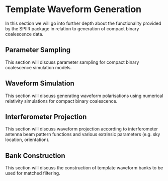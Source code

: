 # Template Waveform Generation

In this section we will go into further depth about the functionality provided by the
SPIIR package in relation to generation of compact binary coalescence data.

## Parameter Sampling

This section will discuss parameter sampling for compact binary coalescence simulation
models.

## Waveform Simulation

This section will discuss generating waveform polarisations using numerical relativity
simulations for compact binary coalescence.

## Interferometer Projection

This section will discuss waveform projection according to interferometer antenna beam
pattern functions and various extrinsic parameters (e.g. sky location, orientation).

## Bank Construction

This section will discuss the construction of template waveform banks to be used for
matched filtering.
